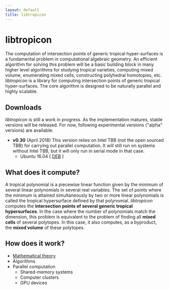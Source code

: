```yaml
---
layout: default
title: libtropicon
---
```


libtropicon
===========

The computation of intersection points of generic tropical hyper-surfaces is a
fundamental problem in computational algebraic geometry.
An efficient algorithm for solving this problem will be a basic building block
in many higher level algorithms for studying tropical varieties,
computing mixed volume, enumerating mixed cells, constructing polyhedral homotopies, etc.
_libtropicon_ is a library for computing intersection points of
generic tropical hyper-surfaces.
The core algorithm is designed to be naturally parallel and highly scalable.

Downloads
-------------------------------------------------------------------------------

_libtropicon_ is still a work in progress.
As the implementation matures, stable versions will be released.
For now, following experimental versions ("alpha" versions) are available: 

- __v0.30__ (April 2018)
    This version relies on Intel TBB (not the open sourced TBB) for 
    carrying out parallel computation.
    It will still run on systems without Intel TBB,
    but it will only run in serial mode in that case.
    - Ubuntu 16.04 [ [DEB](tropicon-v0.3.deb) ]

What does it compute?
-------------------------------------------------------------------------------

A tropical polynomial is a piecewise linear function given by the
minimum of several linear polynomials in several real variables.
The set of points where the minimum is attained simultaneously by
two or more linear polynomials is called the tropical hypersurface 
defined by that polynomial.
_libtropicon_ computes the 
__intersection points of several generic tropical hypersurfaces__.
In the case where the number of polynomials match the dimension,
this problem is equivalent to the problem of finding all 
__mixed cells__ of several polytopes.
In this case, it also computes, as a byproduct, 
the __mixed volume__ of these polytopes.

How does it work?
-------------------------------------------------------------------------------

- [Mathematical theory](theory/)
- Algorithms
- Parallel computation
    - Shared-memory systems
    - Computer clusters
    - GPU devices
